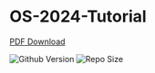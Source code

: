 # OS-2024-Tutorial

[PDF Download](https://github.com/peterzheng98/os-2024-tutorial/releases)

![Github Version](https://img.shields.io/github/release/peterzheng98/os-2024-tutorial.svg) ![Repo Size](https://img.shields.io/github/repo-size/peterzheng98/os-2024-tutorial.svg)
